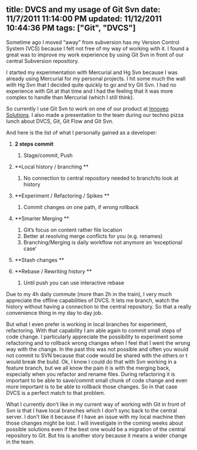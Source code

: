 title: DVCS and my usage of Git Svn
date: 11/7/2011 11:14:00 PM
updated: 11/12/2011 10:44:36 PM
tags: ["Git", "DVCS"]
---
Sometime ago I moved “away” from subversion has my Version Control System (VCS) because I felt not free of my way of working with it. I found a great was to improve my work experience by using Git Svn in front of our central Subversion repository.

I started my experimentation with Mercurial and Hg Svn because I was already using Mercurial for my personal projects. I hit some much the wall with Hg Svn that I decided quite quickly to go and try Git Svn. I had no experience with Git at that time and I had the feeling that it was more complex to handle than Mercurial (which I still think).

So currently I use Git Svn to work on one of our product at [Innoveo Solutions](http://www.innoveo.com/). I also made a presentation to the team during our techno pizza lunch about DVCS, Git, Git Flow and Git Svn.

And here is the list of what I personally gained as a developer:

1.  **2 steps commit**       

    1.  Stage/commit, Push    
2.  **Local history / branching **      

    1.  No connection to central repository needed to branch/to look at history    
3.  **Experiment / Refactoring / Spikes **      

    1.  Commit changes on one path, if wrong rollback    
4.  **Smarter Merging **      

    1.  Git’s focus on content rather file location 
    2.  Better at resolving merge conflicts for you (e.g. renames) 
    3.  Branching/Merging is daily workflow not anymore an ‘exceptional case’    
5.  **Stash changes **
6.  **Rebase / Rewriting history **      

    1.  Until push you can use interactive rebase      

Due to my 4h daily commute (more than 2h in the train), I very much appreciate the offline capabilities of DVCS. It lets me branch, watch the history without having a connection to the central repository. So that a really convenience thing in my day to day job.

But what I even prefer is working in local branches for experiment, refactoring. With that capability I am able again to commit small steps of code change. I particularly appreciate the possibility to experiment some refactoring and to rollback wrong changes when I feel that I went the wrong way with the change. In the past this was not possible and often you would not commit to SVN because that code would be shared with the others or t would break the build. Ok, I know I could do that with Svn working in a feature branch, but we all know the pain it is with the merging back, especially when you refactor and rename files. During refactoring it is important to be able to save/commit small chunk of code change and even more important is to be able to rollback those changes. So in that case DVCS is a perfect match to that problem.

What I currently don’t like in my current way of working with Git in front of Svn is that I have local branches which I don’t sync back to the central server. I don’t like it because if I have an issue with my local machine then those changes might be lost. I will investigate in the coming weeks about possible solutions even if the best one would be a migration of the central repository to Git. But his is another story because it means a wider change in the team.
